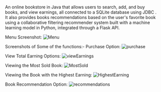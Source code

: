 An online bookstore in Java that allows users to search, add, and buy books, and view earnings, all connected to a SQLite database using JDBC .
It also provides books recommendations based on the user's favorite book using a collaborative filtering recommender system built with a machine learning model in Python, integrated through a Flask API.

Menu Screenshot:
![Menu](https://github.com/SahilSingh-15/StudentRecordSystem/assets/155223109/de1f62d0-766e-476a-8136-ebcdad493403)

Screenshots of Some of the functions:-
Purchase Option:
![purchase](https://github.com/SahilSingh-15/StudentRecordSystem/assets/155223109/cd130a08-3aab-4f91-860f-e1591f58781b)

View Total Earning Options:
![viewEarnings](https://github.com/SahilSingh-15/StudentRecordSystem/assets/155223109/85a4b5ad-643f-44f7-9368-d5a4bdb6293a)

Viewing the Most Sold Book:
![MostSold](https://github.com/SahilSingh-15/StudentRecordSystem/assets/155223109/fa06054b-21d2-4825-a980-7eb7a963f866)

Viewing the Book with the Highest Earning:
![HighestEarning](https://github.com/SahilSingh-15/StudentRecordSystem/assets/155223109/3501d546-400a-4dc4-a8a4-55dee8326313)

Book Recommendation Option:
![recommendations](https://github.com/SahilSingh-15/StudentRecordSystem/assets/155223109/99262ab8-c4e2-4422-9c87-8b2ad6240bce)


